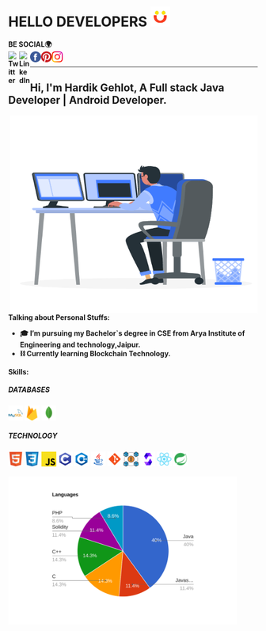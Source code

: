 # HELLO DEVELOPERS <img src="https://github.com/Hardik-Gehlot/Hardik-Gehlot/blob/main/gifs/animation_500_kmog1xx8.gif" width="40px">


<b>BE SOCIAL<b>🌍
<br>
<a href="https://twitter.com/hardikgehlot23">
  <img align="left" alt="Twitter" width="22px" src="https://raw.githubusercontent.com/peterthehan/peterthehan/master/assets/twitter.svg" />
</a>
<a href="https://www.linkedin.com/in/hardik-gehlot-2b34aa200">
  <img align="left" alt="LinkedIn" width="22px" src="https://raw.githubusercontent.com/peterthehan/peterthehan/master/assets/linkedin.svg" />
</a>
<a href="https://www.facebook.com/hardigehlot23">
  <img align="left" alt="Facebook" width="22px" src="https://github.com/Hardik-Gehlot/Hardik-Gehlot/blob/main/icons/facebook.svg" />
</a>
<a href="https://www.pinterest.com/hardikgehlot2303">
  <img align="left" alt="Pinterest" width="22px" src="https://github.com/Hardik-Gehlot/Hardik-Gehlot/blob/main/icons/pinterest.svg" />
</a>
<a href="https://www.instagram.com/hardik.dz___">
  <img align="left" alt="Instagram" width="22px" src="https://github.com/Hardik-Gehlot/Hardik-Gehlot/blob/main/icons/instagram.svg" />
</a>
<br>
<hr>

## Hi, I'm Hardik Gehlot, A Full stack Java Developer | Android Developer.

  <img align="right" alt="GIF" src="https://github.com/Hardik-Gehlot/Hardik-Gehlot/blob/main/gifs/36707-working-man.gif?raw=true" width="500" height="400" />
  
**Talking about Personal Stuffs:**

- 🎓 I’m pursuing my Bachelor`s degree in CSE from Arya Institute of Engineering and technology,Jaipur. 
- ⛓️ Currently learning Blockchain Technology.

**Skills:**  

##### DATABASES <br>
<img height="30" src="https://github.com/Hardik-Gehlot/Hardik-Gehlot/blob/main/icons/mysql.png">
<img height="30" src="https://github.com/Hardik-Gehlot/Hardik-Gehlot/blob/main/icons/firebase.png">
<img height="30" src="https://github.com/Hardik-Gehlot/Hardik-Gehlot/blob/main/icons/mongodb.png">
<br>

##### TECHNOLOGY <br>
<img height="30" src="https://github.com/Hardik-Gehlot/Hardik-Gehlot/blob/main/icons/html5.png">
<img height="30" src="https://github.com/Hardik-Gehlot/Hardik-Gehlot/blob/main/icons/css3.png">
<img height="30" src="https://github.com/Hardik-Gehlot/Hardik-Gehlot/blob/main/icons/javascript.png">
<img height="30" src="https://github.com/Hardik-Gehlot/Hardik-Gehlot/blob/main/icons/c_programming_96px.png">
<img height="30" src="https://github.com/Hardik-Gehlot/Hardik-Gehlot/blob/main/icons/c++_96px.png">
<img height="30" src="https://github.com/Hardik-Gehlot/Hardik-Gehlot/blob/main/icons/java_96px.png">
<img height="30" src="https://github.com/Hardik-Gehlot/Hardik-Gehlot/blob/main/icons/git_96px.png">
<img height="30" src="https://github.com/Hardik-Gehlot/Hardik-Gehlot/blob/main/icons/blockchain.png">
<img height="30" src="https://github.com/Hardik-Gehlot/Hardik-Gehlot/blob/main/icons/icons8-solidity-480.png">
<img height="30" src="https://github.com/Hardik-Gehlot/Hardik-Gehlot/blob/main/icons/react.png">
<img height="30" src="https://github.com/Hardik-Gehlot/Hardik-Gehlot/blob/main/icons/spring-boot.png">
<br>
<br>
<img height="300" src="https://github.com/Hardik-Gehlot/Hardik-Gehlot/blob/main/pie-chart.svg">



<br>
